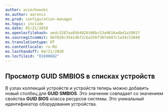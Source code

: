 ```yaml
---
author: aczechowski
ms.author: aaroncz
ms.prod: configuration-manager
ms.topic: include
ms.date: 05/21/2019
ms.openlocfilehash: aedc3287ea856482b3d6bc53a9616adbd1a1901f
ms.sourcegitcommit: bbf820c35414bf2cba356f30fe047c1a34c5384d
ms.translationtype: HT
ms.contentlocale: ru-RU
ms.lasthandoff: 04/21/2020
ms.locfileid: "81698682"
---
```

## <a name="view-smbios-guid-in-device-lists"></a><a name="bkmk_smbios"></a> Просмотр GUID SMBIOS в списках устройств

<!--4526580-->

В узлах коллекций устройств и устройств теперь можно добавить новый столбец для **GUID SMBIOS**. Это значение совпадает со значением свойства **GUID BIOS** класса ресурсов системы. Это уникальный идентификатор оборудования устройства.
